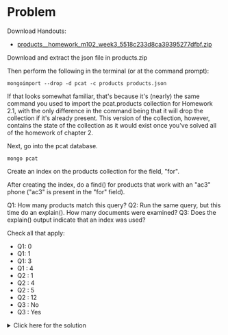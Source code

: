 # Problem
Download Handouts:
 - <a href="https://university.mongodb.com/static/MongoDB_2017_M102_October/handouts/products__homework_m102_week3_5518c233d8ca39395277dfbf.zip">products__homework_m102_week3_5518c233d8ca39395277dfbf.zip</a>

Download and extract the json file in products.zip

Then perform the following in the terminal (or at the command prompt):

    mongoimport --drop -d pcat -c products products.json

If that looks somewhat familiar, that's because it's (nearly) the same command you used to import the pcat.products collection for Homework 2.1, with the only difference in the command being that it will drop the collection if it's already present. This version of the collection, however, contains the state of the collection as it would exist once you've solved all of the homework of chapter 2.

Next, go into the pcat database.

    mongo pcat

Create an index on the products collection for the field, "for".

After creating the index, do a find() for products that work with an "ac3" phone ("ac3" is present in the "for" field).

Q1: How many products match this query?
Q2: Run the same query, but this time do an explain(). How many documents were examined?
Q3: Does the explain() output indicate that an index was used?

Check all that apply:

 - Q1: 0
 - Q1: 1
 - Q1: 3
 - Q1 : 4
 - Q2 : 1
 - Q2 : 4
 - Q2 : 5
 - Q2 : 12
 - Q3 : No
 - Q3 : Yes

<details>
  <summary>Click here for the solution</summary>
    <ul>
      <li>Q1 : 4</li>
	  <li>Q2 : 4</li>
	  <li>Q3 : Yes</li>
	</ul>
</details>